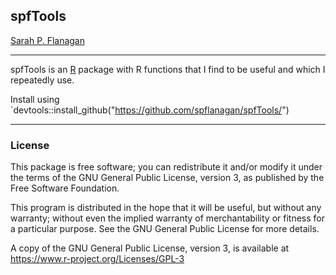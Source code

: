 ## spfTools


[Sarah P. Flanagan](https://flanagan-lab.github.io)

---

spfTools is an [R](https://www.r-project.org) package with R functions that I
find to be useful and which I repeatedly use.

Install using `devtools::install_github("https://github.com/spflanagan/spfTools/")

---

### License

This package is free software; you can redistribute it and/or modify it
under the terms of the GNU General Public License, version 3, as
published by the Free Software Foundation.

This program is distributed in the hope that it will be useful, but
without any warranty; without even the implied warranty of
merchantability or fitness for a particular purpose.  See the GNU
General Public License for more details.

A copy of the GNU General Public License, version 3, is available at
<https://www.r-project.org/Licenses/GPL-3>
